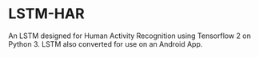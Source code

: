 # LSTM-HAR
An LSTM designed for Human Activity Recognition using Tensorflow 2 on Python 3. LSTM also converted for use on an Android App.
